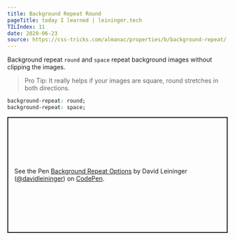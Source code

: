 ```yaml
---
title: Background Repeat Round
pageTitle: today I learned | leininger.tech
TILIndex: 11
date: 2020-06-23
source: https://css-tricks.com/almanac/properties/b/background-repeat/
---
```


Background repeat `round` and `space` repeat background images without clipping the images.

> Pro Tip: It really helps if your images are square, round stretches in both directions.

```css
background-repeat: round;
background-repeat: space;
```

<p class="codepen" data-height="265" data-theme-id="dark" data-default-tab="css,result" data-user="davidleininger" data-slug-hash="bGpyeGp" style="height: 265px; box-sizing: border-box; display: flex; align-items: center; justify-content: center; border: 2px solid; margin: 1em 0; padding: 1em;" data-pen-title="Background Repeat Options">
  <span>See the Pen <a href="https://codepen.io/davidleininger/pen/bGpyeGp">
  Background Repeat Options</a> by David Leininger (<a href="https://codepen.io/davidleininger">@davidleininger</a>)
  on <a href="https://codepen.io">CodePen</a>.</span>
</p>
<script async src="https://cpwebassets.codepen.io/assets/embed/ei.js"></script>
